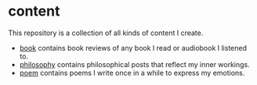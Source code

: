 # content

This repository is a collection of all kinds of content I create.

* [book](book/) contains book reviews of any book I read or audiobook I listened to.
* [philosophy](philosophy/) contains philosophical posts that reflect my inner workings.
* [poem](poem/) contains poems I write once in a while to express my emotions.
